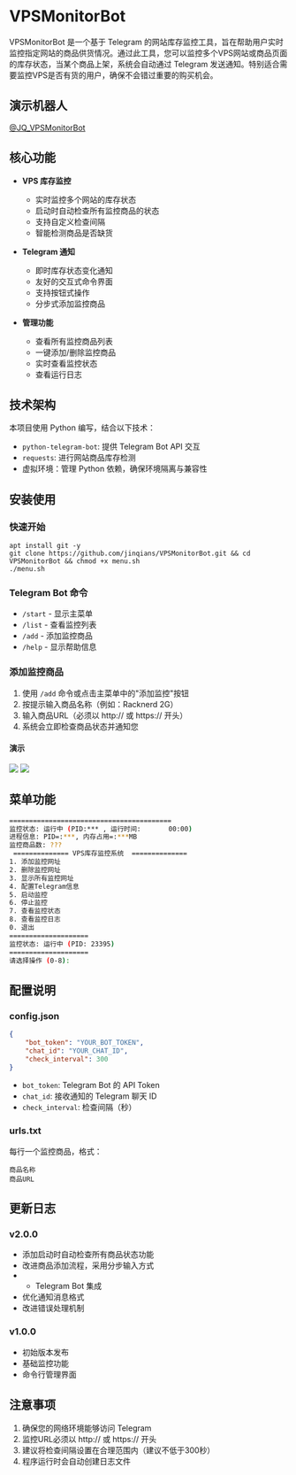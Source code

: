 # VPSMonitorBot
VPSMonitorBot 是一个基于 Telegram 的网站库存监控工具，旨在帮助用户实时监控指定网站的商品供货情况。通过此工具，您可以监控多个VPS网站或商品页面的库存状态，当某个商品上架，系统会自动通过 Telegram 发送通知。特别适合需要监控VPS是否有货的用户，确保不会错过重要的购买机会。

## 演示机器人
[@JQ_VPSMonitorBot](https://t.me/JQ_VPSMonitorBot)

## 核心功能

- **VPS 库存监控**
  - 实时监控多个网站的库存状态
  - 启动时自动检查所有监控商品的状态
  - 支持自定义检查间隔
  - 智能检测商品是否缺货

- **Telegram 通知**
  - 即时库存状态变化通知
  - 友好的交互式命令界面
  - 支持按钮式操作
  - 分步式添加监控商品

- **管理功能**
  - 查看所有监控商品列表
  - 一键添加/删除监控商品
  - 实时查看监控状态
  - 查看运行日志

## 技术架构

本项目使用 Python 编写，结合以下技术：
- `python-telegram-bot`: 提供 Telegram Bot API 交互
- `requests`: 进行网站商品库存检测
- 虚拟环境：管理 Python 依赖，确保环境隔离与兼容性

## 安装使用

### 快速开始
```shell
apt install git -y
git clone https://github.com/jinqians/VPSMonitorBot.git && cd VPSMonitorBot && chmod +x menu.sh
./menu.sh
```

### Telegram Bot 命令
- `/start` - 显示主菜单
- `/list` - 查看监控列表
- `/add` - 添加监控商品
- `/help` - 显示帮助信息

### 添加监控商品
1. 使用 `/add` 命令或点击主菜单中的"添加监控"按钮
2. 按提示输入商品名称（例如：Racknerd 2G）
3. 输入商品URL（必须以 http:// 或 https:// 开头）
4. 系统会立即检查商品状态并通知您

#### 演示
![](http://vps.jinqians.com/wp-content/uploads/2024/11/112501.png)
![](http://vps.jinqians.com/wp-content/uploads/2024/11/112502.png)

## 菜单功能
```bash
=========================================
监控状态: 运行中 (PID:*** , 运行时间:       00:00)
进程信息: PID=:***, 内存占用=:***MB
监控商品数: ???
 ============== VPS库存监控系统  ============== 
1. 添加监控网址
2. 删除监控网址
3. 显示所有监控网址
4. 配置Telegram信息
5. 启动监控
6. 停止监控
7. 查看监控状态
8. 查看监控日志
0. 退出
====================
监控状态: 运行中 (PID: 23395)
====================
请选择操作 (0-8): 
```

## 配置说明

### config.json
```json
{
    "bot_token": "YOUR_BOT_TOKEN",
    "chat_id": "YOUR_CHAT_ID",
    "check_interval": 300
}
```
- `bot_token`: Telegram Bot 的 API Token
- `chat_id`: 接收通知的 Telegram 聊天 ID
- `check_interval`: 检查间隔（秒）

### urls.txt
每行一个监控商品，格式：
```
商品名称
商品URL
```

## 更新日志

### v2.0.0
- 添加启动时自动检查所有商品状态功能
- 改进商品添加流程，采用分步输入方式
- - Telegram Bot 集成
- 优化通知消息格式
- 改进错误处理机制

### v1.0.0
- 初始版本发布
- 基础监控功能
- 命令行管理界面

## 注意事项
1. 确保您的网络环境能够访问 Telegram
2. 监控URL必须以 http:// 或 https:// 开头
3. 建议将检查间隔设置在合理范围内（建议不低于300秒）
4. 程序运行时会自动创建日志文件
